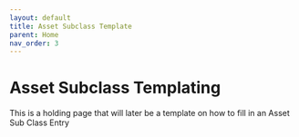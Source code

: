 ```yaml
---
layout: default
title: Asset Subclass Template
parent: Home
nav_order: 3
---
```

# Asset Subclass Templating

This is a holding page that will later be a template on how to fill in an Asset Sub Class Entry
